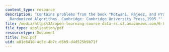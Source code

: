 ```yaml
---
content_type: resource
description: 'Contains problems from the book "Motwani, Rajeez, and Prabhakar Raghavan.
  Randomized Algorithms. Cambridge: Cambridge University Press,1995."'
file: /media/https%3A/open-learning-course-data-rc.s3.amazonaws.com/6-856j-randomized-algorithms-fall-2002/a81e64184c5e4b7cd6b9d4d525b9b71f_hw2.pdf
file_type: application/pdf
resourcetype: Document
title: hw2.pdf
uid: a81e6418-4c5e-4b7c-d6b9-d4d525b9b71f
---
```

